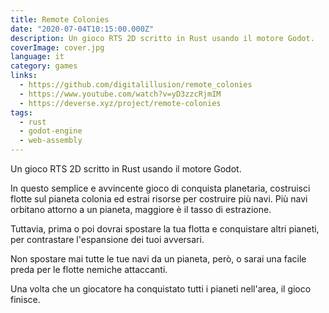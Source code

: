 ```yaml
---
title: Remote Colonies
date: "2020-07-04T10:15:00.000Z"
description: Un gioco RTS 2D scritto in Rust usando il motore Godot.
coverImage: cover.jpg
language: it
category: games
links:
  - https://github.com/digitalillusion/remote_colonies
  - https://www.youtube.com/watch?v=yD3zzcRjmIM
  - https://deverse.xyz/project/remote-colonies
tags:
  - rust
  - godot-engine
  - web-assembly
---
```


Un gioco RTS 2D scritto in Rust usando il motore Godot.

In questo semplice e avvincente gioco di conquista planetaria, costruisci flotte sul pianeta colonia ed estrai risorse per costruire più navi. Più navi orbitano attorno a un pianeta, maggiore è il tasso di estrazione.

Tuttavia, prima o poi dovrai spostare la tua flotta e conquistare altri pianeti, per contrastare l'espansione dei tuoi avversari.

Non spostare mai tutte le tue navi da un pianeta, però, o sarai una facile preda per le flotte nemiche attaccanti.

Una volta che un giocatore ha conquistato tutti i pianeti nell'area, il gioco finisce.
